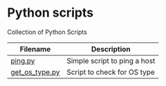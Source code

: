 # Python scripts
Collection of Python Scripts

| Filename | Description |
| --- | --- |
| [ping.py](https://github.com/spatterson78/python/blob/main/ping.py) | Simple script to ping a host |
| [get_os_type.py](https://github.com/spatterson78/python/blob/main/get_os_type.py) | Script to check for OS type |
